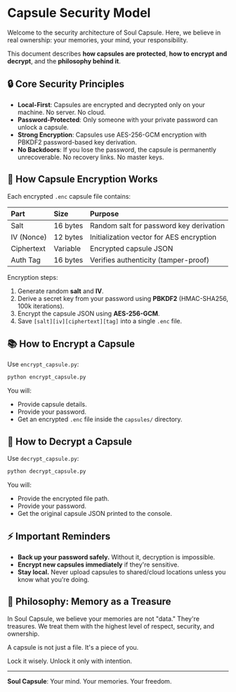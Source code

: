 
# Capsule Security Model

Welcome to the security architecture of Soul Capsule. Here, we believe in real ownership: your memories, your mind, your responsibility.

This document describes **how capsules are protected**, **how to encrypt and decrypt**, and the **philosophy behind it**.

## 🔒 Core Security Principles

- **Local-First**: Capsules are encrypted and decrypted only on your machine. No server. No cloud.
- **Password-Protected**: Only someone with your private password can unlock a capsule.
- **Strong Encryption**: Capsules use AES-256-GCM encryption with PBKDF2 password-based key derivation.
- **No Backdoors**: If you lose the password, the capsule is permanently unrecoverable. No recovery links. No master keys.

## 🔑 How Capsule Encryption Works

Each encrypted `.enc` capsule file contains:

| Part | Size | Purpose |
|:---|:---|:---|
| Salt | 16 bytes | Random salt for password key derivation |
| IV (Nonce) | 12 bytes | Initialization vector for AES encryption |
| Ciphertext | Variable | Encrypted capsule JSON |
| Auth Tag | 16 bytes | Verifies authenticity (tamper-proof) |

Encryption steps:
1. Generate random **salt** and **IV**.
2. Derive a secret key from your password using **PBKDF2** (HMAC-SHA256, 100k iterations).
3. Encrypt the capsule JSON using **AES-256-GCM**.
4. Save `[salt][iv][ciphertext][tag]` into a single `.enc` file.

## 📚 How to Encrypt a Capsule

Use `encrypt_capsule.py`:

```bash
python encrypt_capsule.py
```

You will:
- Provide capsule details.
- Provide your password.
- Get an encrypted `.enc` file inside the `capsules/` directory.

## 🔀 How to Decrypt a Capsule

Use `decrypt_capsule.py`:

```bash
python decrypt_capsule.py
```

You will:
- Provide the encrypted file path.
- Provide your password.
- Get the original capsule JSON printed to the console.

## ⚡ Important Reminders

- **Back up your password safely.** Without it, decryption is impossible.
- **Encrypt new capsules immediately** if they're sensitive.
- **Stay local.** Never upload capsules to shared/cloud locations unless you know what you're doing.

## 💎 Philosophy: Memory as a Treasure

In Soul Capsule, we believe your memories are not "data." They're treasures.
We treat them with the highest level of respect, security, and ownership.

A capsule is not just a file. It's a piece of you.

Lock it wisely. Unlock it only with intention.

---

**Soul Capsule**: Your mind. Your memories. Your freedom.
